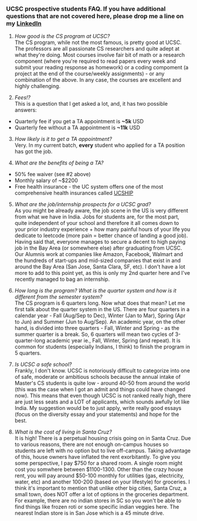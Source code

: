 ### UCSC prospective students FAQ. If you have additional questions that are not covered here, please drop me a line on my [LinkedIn](https://www.linkedin.com/in/mishra-aakash/)

1. *How good is the CS program at UCSC?*  
The CS program, while not the most famous, is pretty good at UCSC. The professors are all passionate CS researchers and quite adept at what they're doing. Most courses involve fair bit of math or a research component (where you're required to read papers every week and submit your reading response as homework) or a coding compoment (a project at the end of the course/weekly assignments) - or any combination of the above. In any case, the courses are excellent and highly challenging.

2. *Fees!?*  
This is a question that I get asked a lot, and, it has two possible answers:  
- Quarterly fee if you get a TA appointment is **~5k** USD
- Quarterly fee without a TA appointment is **~11k** USD

3. *How likely is it to get a TA appointment?*  
Very. In my current batch, **every** student who applied for a TA position has got the job.

4. *What are the benefits of being a TA?*  
- 50% fee waiver (see #2 above)
- Monthly salary of ~$2200 
- Free health insurance - the UC system offers one of the most comprehensive health insurances called [UCSHIP](https://www.ucop.edu/ucship/)  


5. *What are the job/internship prospects for a UCSC grad?*  
As you might be already aware, the job scene in the US is very different from what we have in India. Jobs for students are, for the most part, quite independent of your school and therefore it all comes down to your prior industry experience + how many painful hours of your life you dedicate to leetcode (more pain = better chance of landing a good job). Having said that, everyone manages to secure a decent to high paying job in the Bay Area (or somewhere else) after graduating from UCSC. Our Alumnis work at companies like Amazon, Facebook, Walmart and the hundreds of start-ups and mid-sized companies that exist in and around the Bay Area (San Jose, Santa Clara, SF, etc). I don't have a lot more to add to this point yet, as this is only my 2nd quarter here and I've recently managed to bag an internship. 

6. *How long is the program? What is the quarter system and how is it different from the semester system?*  
The CS program is 6 quarters long. Now what does that mean? Let me first talk about the quarter system in the US. There are four quarters in a calendar year - Fall (Aug/Sep to Dec), Winter (Jan to Mar), Spring (Apr to Jun) and Summer (Jun to Aug/Sep). An academic year, on the other hand, is divided into three quarters - Fall, Winter and Spring - as the summer quarter is a break. So, 6 quarters will mean two cycles of 3-quarter-long academic year ie., Fall, Winter, Spring (and repeat). It is common for students (especially Indians, I think) to finish the program in 5 quarters.  

7. *Is UCSC a safe school?*  
Frankly, I don't know. UCSC is notoriously difficult to categorize into one of safe, moderate or ambitious schools because the annual intake of Master's CS students is quite low - around 40-50 from around the world (this was the case when I got an admit and things could have changed now). This means that even though UCSC is not ranked really high, there are just less seats and a LOT of applicants, which sounds awfully lot like India. My suggestion would be to just apply, write really good essays (focus on the diversity essay and your statements) and hope for the best.  

8. *What is the cost of living in Santa Cruz?*  
It is high! There is a perpetual housing crisis going on in Santa Cruz. Due to various reasons, there are not enough on-campus houses so students are left with no option but to live off-campus. Taking advantage of this, house owners have inflated the rent exorbitantly. To give you some perspective, I pay $750 for a shared room. A single room might cost you somwhere between $1100-1300. Other than the crazy house rent, you will pay around $50-100 monthly for utilities (gas, electricity, water, etc) and another 100-200 (based on your lifestyle) for groceries. I think it's important to mention that unlike other big cities, Santa Cruz, a small town, does NOT offer a lot of options in the groceries department. For example, there are no indian stores in SC so you won't be able to find things like frozen roti or some specific indian veggies here. The nearest Indian store is in San Jose which is a 45 minute drive.
